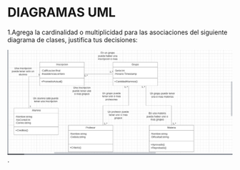 # DIAGRAMAS UML

1.Agrega la cardinalidad o multiplicidad para las asociaciones del siguiente diagrama de clases, justifica tus decisiones:

![Multiplicidad](https://github.com/Juannino27/GarciaRiosPOO/blob/master/Diagrama-UML/UMLpictures/Multiplicidad.png).